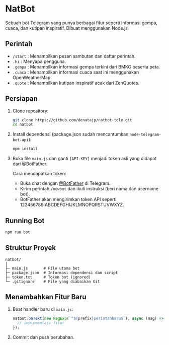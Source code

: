# NatBot
Sebuah bot Telegram yang punya berbagai fitur seperti informasi gempa, cuaca, dan kutipan inspiratif. Dibuat menggunakan Node.js

## Perintah
* `/start` : Menampilkan pesan sambutan dan daftar perintah.
* `.hi`    : Menyapa pengguna.
* `.gempa` : Menampilkan informasi gempa terkini dari BMKG beserta peta.
* `.cuaca` : Menampilkan informasi cuaca saat ini menggunakan OpenWeatherMap.
* `.quote` : Menampilkan kutipan inspiratif acak dari ZenQuotes.

## Persiapan

1. Clone repository:

   ```bash
   git clone https://github.com/denatajp/natbot-tele.git
   cd natbot
   ```
2. Install dependensi (package.json sudah mencantumkan `node-telegram-bot-api`):

   ```bash
   npm install
   ```
3. Buka file `main.js` dan ganti `[API-KEY]` menjadi token asli yang didapat dari @BotFather.
   
    Cara mendapatkan token:
      - Buka chat dengan [@BotFather](https://telegram.me/BotFather) di Telegram.
      - Kirim perintah `/newbot` dan ikuti instruksi (beri nama dan username bot).
      - BotFather akan mengirimkan token API seperti 123456789:ABCDEFGHIJKLMNOPQRSTUVWXYZ.

## Running Bot

```bash
npm run bot
```

## Struktur Proyek

```
natbot/
│
├─ main.js       # File utama bot
├─ package.json  # Informasi dependensi dan script
├─ token.txt     # Token bot (ignored)
└─ .gitignore    # File yang diabaikan Git
```

## Menambahkan Fitur Baru

1. Buat handler baru di `main.js`:

   ```js
   natbot.onText(new RegExp(`^${prefix}perintahbaru$`), async (msg) => {
     // implementasi fitur
   });
   ```
2. Commit dan push perubahan.
